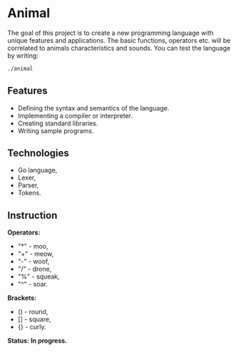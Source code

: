 # Animal

The goal of this project is to create a new programming language with unique features and applications. The basic functions, operators etc. will be correlated to animals characteristics and sounds.
You can test the language by writing:

```bash
./animal
```

## Features

* Defining the syntax and semantics of the language.
* Implementing a compiler or interpreter.
* Creating standard libraries.
* Writing sample programs.

## Technologies

* Go language,
* Lexer,
* Parser,
* Tokens.

## Instruction

**Operators:**

* "*" - moo,
* "+" - meow,
* "-" - woof,
* "/" - drone,
* "%" - squeak,
* "^" - soar.

**Brackets:**

* () - round,
* [] - square,
* {} - curly.

**Status: In progress.**
